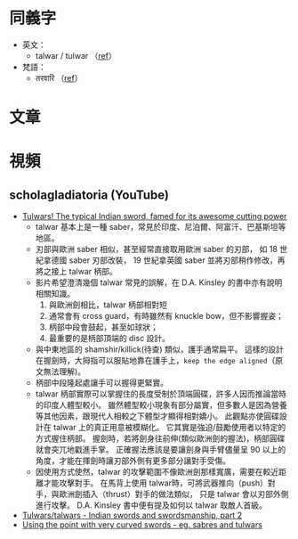 同義字
======

* 英文：
	* talwar / tulwar （[ref][talwar]）
* 梵語：
	* तरवारि （[ref][talwar]）

[talwar]: https://en.wikipedia.org/wiki/Talwar


文章
====


視頻
====

scholagladiatoria (YouTube)
---------------------------

* [Tulwars! The typical Indian sword, famed for its awesome cutting power](https://www.youtube.com/watch?v=2BoKUfaorJ0)
	* talwar 基本上是一種 saber，常見於印度、尼泊爾、阿富汗、巴基斯坦等地區。
	* 刃部與歐洲 saber 相似，甚至經常直接取用歐洲 saber 的刃部，
		如 18 世紀拿德國 saber 刃部改裝，
		19 世紀拿英國 saber 並將刃部稍作修改，再將之接上 talwar 柄部。
	* 影片希望澄清幾個 talwar 常見的誤解，在 D.A. Kinsley 的書中亦有說明相關知識。
		1. 與歐洲劍相比，talwar 柄部相對短
		2. 通常會有 cross guard，有時雖然有 knuckle bow，但不影響握姿；
		3. 柄部中段會鼓起，甚至如球狀；
		4. 最重要的是柄部頂端的 disc 設計。
	* 與中東地區的 shamshir/killick(待查) 類似，護手通常扁平。
		這樣的設計在握劍時，大拇指可以服貼地靠在護手上，`keep the edge aligned`（原文無法理解)。
	* 柄部中段隆起處讓手可以握得更緊實。
	* talwar 柄部實際可以掌握住的長度受制於頂端圓碟，許多人因而推論當時的印度人體型較小。
		雖然體型較小現象有部分屬實，但多數人是因為營養等其他因素，跟現代人相較之下體型才顯得相對嬌小。
		此觀點亦使圓碟設計在 talwar 上的真正用意被模糊化。
		它其實是強迫/鼓勵使用者以特定的方式握住柄部。
		握劍時，若將劍身往前伸(類似歐洲劍的握法)，柄部圓碟就會突兀地戳進手掌。
		正確握法應該是要讓劍身與手臂儘量呈 90 以上的角度，才能在揮劍時讓刃部外側有更多部分讓對手受傷。
	* 因使用方式使然，talwar 的攻擊範圍不像歐洲劍那樣寬廣，需要在較近距離才能攻擊對手。
		在馬背上使用 talwar時，可將武器推向（push）對手，與歐洲劍插入（thrust）對手的做法類似，
		只是 talwar 會以刃部外側進行攻擊。
		D.A. Kinsley 書中便有提及如何以 talwar 取敵人首級。
* [Tulwars/talwars - Indian swords and swordsmanship, part 2](https://www.youtube.com/watch?v=7BjjtGEvvvo)
* [Using the point with very curved swords - eg. sabres and tulwars](https://www.youtube.com/watch?v=_2O7zw1Rn40)
